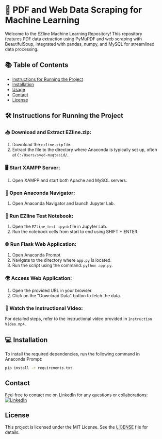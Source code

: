# 📄 PDF and Web Data Scraping for Machine Learning

Welcome to the EZline Machine Learning Repository! This repository features PDF data extraction using PyMuPDF and web scraping with BeautifulSoup, integrated with pandas, numpy, and MySQL for streamlined data processing.

## 📚 Table of Contents
- [Instructions for Running the Project](#instructions-for-running-the-project)
- [Installation](#installation)
- [Usage](#usage)
- [Contact](#contact)
- [License](#license)

## 🛠️ Instructions for Running the Project

### 📥 Download and Extract EZline.zip:
1. Download the `ezline.zip` file.
2. Extract the file to the directory where Anaconda is typically set up, often at `C:/Users/syed-muqtasid/`.

### 🖥️ Start XAMPP Server:
1. Open XAMPP and start both Apache and MySQL servers.

### 🚀 Open Anaconda Navigator:
1. Open Anaconda Navigator and launch Jupyter Lab.

### 📒 Run EZline Test Notebook:
1. Open the `EZline_test.ipynb` file in Jupyter Lab.
2. Run the notebook cells from start to end using SHIFT + ENTER.

### 🌐 Run Flask Web Application:
1. Open Anaconda Prompt.
2. Navigate to the directory where `app.py` is located.
3. Run the script using the command: `python app.py`.

### 🌍 Access Web Application:
1. Open the provided URL in your browser.
2. Click on the "Download Data" button to fetch the data.

### 🎥 Watch the Instructional Video:
For detailed steps, refer to the instructional video provided in `Instruction Video.mp4`.

## 💻 Installation
To install the required dependencies, run the following command in Anaconda Prompt:
```sh
pip install -r requirements.txt
```
## Contact
Feel free to contact me on LinkedIn for any questions or collaborations:
[![LinkedIn](https://img.shields.io/badge/LinkedIn-0077B5?style=flat-square&logo=linkedin&logoColor=white)](https://www.linkedin.com/in/syed-muqtasid-ali-91a0a623a/)

## License
This project is licensed under the MIT License. See the [LICENSE](LICENSE) file for details.

